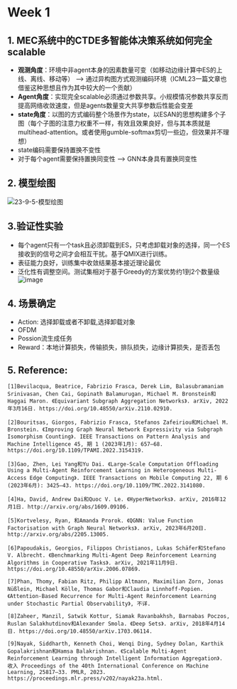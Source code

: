 # Week 1
## 1. MEC系统中的CTDE多智能体决策系统如何完全scalable
- **观测角度**：环境中非agent本身的因素数量可变（如移动边缘计算中ES的上线、离线、移动等） --> 通过异构图方式观测编码环境（ICML23一篇文章也借鉴这种思想且作为其中较大的一个贡献）
- **Agent角度**：实现完全scalable必须通过参数共享。小规模情况参数共享反而提高网络收敛速度，但是agents数量变大共享参数后性能会变差
- **state角度**：以图的方式编码整个场景作为state，以ESAN的思想构建多个子图（每个子图的注意力权重不一样，有效且效果良好，但与其本质就是multihead-attention。或者使用gumble-softmax剪切一些边，但效果并不理想）
- state编码需要保持置换不变性
- 对于每个agent需要保持置换同变性 --> GNN本身具有置换同变性

## 2. 模型绘图
![23-9-5-模型绘图](https://github.com/UNIC-Lab/Weekly-Report/assets/90789521/bc7a2107-0a8e-466c-9772-aa65782dcbe5)

## 3.验证性实验
- 每个agent只有一个task且必须卸载到ES，只考虑卸载对象的选择，同一个ES接收到的信号之间才会相互干扰。基于QMIX进行训练。
- 表征能力良好，训练集中收敛结果基本接近理论最优
- 泛化性有调整空间。测试集相对于基于Greedy的方案优势约1到2个数量级
![image](https://github.com/UNIC-Lab/Weekly-Report/assets/90789521/d4dd5703-ad3f-4a1b-a86d-4d9b2096f434)

## 4. 场景确定
- Action: 选择卸载或者不卸载,选择卸载对象
- OFDM
- Possion流生成任务
- Reward：本地计算损失，传输损失，排队损失，边缘计算损失，是否丢包

## 5. Reference:
```
[1]Bevilacqua, Beatrice, Fabrizio Frasca, Derek Lim, Balasubramaniam Srinivasan, Chen Cai, Gopinath Balamurugan, Michael M. Bronstein和Haggai Maron. 《Equivariant Subgraph Aggregation Networks》. arXiv, 2022年3月16日. https://doi.org/10.48550/arXiv.2110.02910.

[2]Bouritsas, Giorgos, Fabrizio Frasca, Stefanos Zafeiriou和Michael M. Bronstein. 《Improving Graph Neural Network Expressivity via Subgraph Isomorphism Counting》. IEEE Transactions on Pattern Analysis and Machine Intelligence 45, 期 1 (2023年1月): 657–68. https://doi.org/10.1109/TPAMI.2022.3154319.

[3]Gao, Zhen, Lei Yang和Yu Dai. 《Large-Scale Computation Offloading Using a Multi-Agent Reinforcement Learning in Heterogeneous Multi-Access Edge Computing》. IEEE Transactions on Mobile Computing 22, 期 6 (2023年6月): 3425–43. https://doi.org/10.1109/TMC.2022.3141080.

[4]Ha, David, Andrew Dai和Quoc V. Le. 《HyperNetworks》. arXiv, 2016年12月1日. http://arxiv.org/abs/1609.09106.

[5]Kortvelesy, Ryan, 和Amanda Prorok. 《QGNN: Value Function Factorisation with Graph Neural Networks》. arXiv, 2023年6月20日. http://arxiv.org/abs/2205.13005.

[6]Papoudakis, Georgios, Filippos Christianos, Lukas Schäfer和Stefano V. Albrecht. 《Benchmarking Multi-Agent Deep Reinforcement Learning Algorithms in Cooperative Tasks》. arXiv, 2021年11月9日. https://doi.org/10.48550/arXiv.2006.07869.

[7]Phan, Thomy, Fabian Ritz, Philipp Altmann, Maximilian Zorn, Jonas Nüßlein, Michael Kölle, Thomas Gabor和Claudia Linnhoff-Popien. 《Attention-Based Recurrence for Multi-Agent Reinforcement Learning under Stochastic Partial Observability》, 不详.

[8]Zaheer, Manzil, Satwik Kottur, Siamak Ravanbakhsh, Barnabas Poczos, Ruslan Salakhutdinov和Alexander Smola. 《Deep Sets》. arXiv, 2018年4月14日. https://doi.org/10.48550/arXiv.1703.06114.

[9]Nayak, Siddharth, Kenneth Choi, Wenqi Ding, Sydney Dolan, Karthik Gopalakrishnan和Hamsa Balakrishnan. 《Scalable Multi-Agent Reinforcement Learning through Intelligent Information Aggregation》. 收入 Proceedings of the 40th International Conference on Machine Learning, 25817–33. PMLR, 2023. https://proceedings.mlr.press/v202/nayak23a.html.
```

